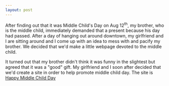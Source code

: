 ```yaml
---
layout: post
---
```


After finding out that it was Middle Child's Day on Aug 12<sup>th</sup>, my brother, who is the middle child, immediately demanded that a present because his day had passed. After a day of hanging out around downtown, my girlfriend and I are sitting around and I come up with an idea to mess with and pacify my brother. We decided that we'd make a little webpage devoted to the middle child. 

It turned out that my brother didn't think it was funny in the slightest but agreed that it was a "good" gift. My girlfriend and I soon after decided that we'd create a site in order to help promote middle child day. The site is [Happy Middle Child Day](http://happymiddlechildday.com/)